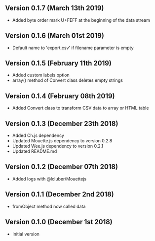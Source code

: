 Version 0.1.7 (March 13th 2019)
-----------------------------
 * Added byte order mark U+FEFF at the beginning of the data stream 

Version 0.1.6 (March 01st 2019)
-----------------------------
 * Default name to 'export.csv' if filename parameter is empty

Version 0.1.5 (February 11th 2019)
-----------------------------
 * Added custom labels option
 * array() method of Convert class deletes empty strings

Version 0.1.4 (February 08th 2019)
-----------------------------
 * Added Convert class to transform CSV data to array or HTML table

Version 0.1.3 (December 23th 2018)
-----------------------------
 * Added Ch.js dependency
 * Updated Mouette.js dependency to version 0.2.8
 * Updated Wee.js dependency to version 0.2.1
 * Updated README.md

Version 0.1.2 (December 07th 2018)
-----------------------------
 * Added logs with @lcluber/Mouettejs

Version 0.1.1 (December 2nd 2018)
-----------------------------
 * fromObject method now called data

Version 0.1.0 (December 1st 2018)
-----------------------------
 * Initial version
